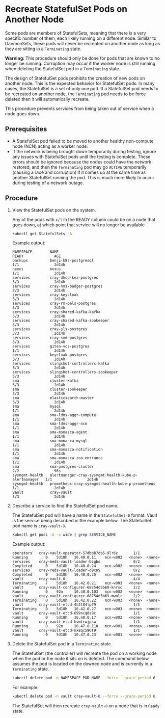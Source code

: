 # Recreate StatefulSet Pods on Another Node

Some pods are members of StatefulSets, meaning that there is a very specific number of them, each likely running on a
different node. Similar to DaemonSets, these pods will never be recreated on another node as long as they are sitting in
a `Terminating` state.

**Warning:** This procedure should only be done for pods that are known to no longer be running. Corruption may occur if
the worker node is still running when deleting the StatefulSet pod in a `Terminating` state.

The design of StatefulSet pods prohibits the creation of new pods on another node. This is the expected behavior for
StatefulSet pods. In many cases, the StatefulSet is a set of only one pod. If a StatefulSet pod needs to be recreated on
another node, the `Terminating` pod needs to be force deleted then it will automatically recreate.

This procedure prevents services from being taken out of service when a node goes down.

## Prerequisites

- A StatefulSet pod failed to be moved to another healthy non-compute node \(NCN\) acting as a worker node.
- If the network is being brought down temporarily during testing, ignore any issues with StatefulSet pods until the
  testing is complete. These errors should be ignored because the nodes could have the network restored, and then
  the `Terminating` pod may go `ACTIVE` temporarily \(causing a race and corruption\) if it comes up at the same time as
  another StatefulSet running the pod. This is much more likely to occur during testing of a network outage.

## Procedure

1. View the StatefulSet pods on the system.

   Any of the pods with `x/1` in the READY column could be on a node that goes down, at which point that service will no
   longer be available.

   ```bash
   kubectl get StatefulSets -A
   ```

   Example output:

   ```text
   NAMESPACE        NAME                                                   READY              AGE
   backups          benji-k8s-postgresql                                   1/1                2d14h
   nexus            nexus                                                  1/1                2d14h
   services         cray-dhcp-kea-postgres                                 3/3                2d14h
   services         cray-hms-badger-postgres                               3/3                2d14h
   services         cray-keycloak                                          3/3                2d14h
   services         cray-rm-pals-postgres                                  3/3                2d14h
   services         cray-shared-kafka-kafka                                3/3                2d14h
   services         cray-shared-kafka-zookeeper                            3/3                2d14h
   services         cray-sls-postgres                                      3/3                2d14h
   services         cray-smd-postgres                                      3/3                2d14h
   services         gitea-vcs-postgres                                     1/1                2d14h
   services         keycloak-postgres                                      3/3                2d14h
   services         slingshot-controllers-kafka                            3/3                2d14h
   services         slingshot-controllers-zookeeper                        3/3                2d14h
   sma              cluster-kafka                                          3/3                2d14h
   sma              cluster-zookeeper                                      3/3                2d14h
   sma              elasticsearch-master                                   3/3                2d14h
   sma              mysql                                                  1/1                2d14h
   sma              sma-ldms-aggr-compute                                  1/1                2d14h
   sma              sma-ldms-aggr-ncn                                      1/1                2d14h
   sma              sma-monasca-agent                                      1/1                2d14h
   sma              sma-monasca-mysql                                      1/1                2d14h
   sma              sma-monasca-notification                               1/1                2d14h
   sma              sma-monasca-zoo-entrance                               1/1                2d14h
   sma              sma-postgres-cluster                                   2/2                96s
   sysmgmt-health   alertmanager-cray-sysmgmt-health-kube-p-alertmanager   1/1                2d14h
   sysmgmt-health   prometheus-cray-sysmgmt-health-kube-p-prometheus       1/1                2d14h
   vault            cray-vault                                             3/3                2d14h
   ```

1. Describe a service to find the StatefulSet pod name.

   The StatefulSet pod will have a name in the `StatefulSet-0` format. Vault is the service being described in the example
   below. The StatefulSet pod name is `cray-vault-0`.

   ```bash
   kubectl get pods -A -o wide | grep SERVICE_NAME
   ```

   Example output:

   ```text
   operators   cray-vault-operator-57dbbb7db5-9lr6z       1/1     Running        0    5d18h   10.40.0.11    ncn-w002   <none>  <none>
   services    cray-meds-vault-loader-bzgbd               0/2     Completed      0    5d18h   10.40.0.24    ncn-w002   <none>  <none>
   services    cray-reds-vault-loader-d9cn9               0/2     Completed      0    5d18h   10.40.0.25    ncn-w002   <none>  <none>
   vault       cray-vault-0                               4/4     Terminating    7    5d18h   10.42.0.21    ncn-w003   <none>  <none>
   vault       cray-vault-configurer-68754d5b69-knrsc     2/2     Running        0    92m     10.40.0.103   ncn-w002   <none>  <none>
   vault       cray-vault-configurer-68754d5b69-mwmlr     2/2     Terminating    0    5d18h   10.42.0.22    ncn-w003   <none>  <none>
   vault       cray-vault-etcd-4b2t84tp79                 1/1     Terminating    0    5d18h   10.42.0.27    ncn-w003   <none>  <none>
   vault       cray-vault-etcd-699ncq8s9c                 1/1     Running        0    5d18h   10.40.0.17    ncn-w002   <none>  <none>
   vault       cray-vault-etcd-hvmtrwjpsw                 1/1     Running        0    92m     10.47.0.110   ncn-w001   <none>  <none>
   vault       cray-vault-etcd-mx8qc596t9                 1/1     Running        0    5d18h   10.47.0.23    ncn-w001   <none>  <none>
   ```

1. Delete the StatefulSet pod in a `Terminating` state.

   The StatefulSet \(the controller\) will recreate the pod on a working node when the pod or the node it sits on is
   deleted. The command below assumes the pod is located on the downed node and is currently in a `Terminating` state.

   ```bash
   kubectl delete pod -n NAMESPACE POD_NAME --force --grace-period 0
   ```

   For example:

   ```bash
   kubectl delete pod -n vault cray-vault-0 --force --grace-period 0
   ```

   The StatefulSet will then recreate `cray-vault-0` on a node that is in `Ready` state.
